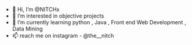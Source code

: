 - 👋 Hi, I’m @NITCHx
- 👀 I’m interested in objective projects
- 🌱 I’m currently learning python , Java , Front end Web Development , Data Mining 
- 📫 reach me on instagram - @the__nitch

<!---
NITCHx/NITCHx is a ✨ special ✨ repository because its `README.md` (this file) appears on your GitHub profile.
You can click the Preview link to take a look at your changes.
--->
